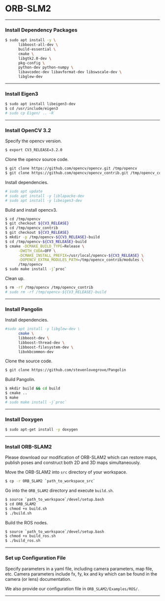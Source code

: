 ORB-SLM2
===

---
<!-- 請參考 https://elsa-lab.github.io/training-noodles/guide/installation.html -->

### Install Dependency Packages

```bash
$ sudo apt install -y \
      libboost-all-dev \
      build-essential \
      cmake \
      libgtk2.0-dev \
      pkg-config \
      python-dev python-numpy \
      libavcodec-dev libavformat-dev libswscale-dev \
      libglew-dev

```
---

### Install Eigen3

```bash
$ sudo apt install libeigen3-dev
$ cd /usr/include/eigen3
# sudo cp Eigen/ .. -R
```
---

### Install OpenCV 3.2

Specify the opencv version.
```bash
$ export CV3_RELEASE=3.2.0
```

Clone the opencv source code.
```bash
$ git clone https://github.com/opencv/opencv.git /tmp/opencv
$ git clone https://github.com/opencv/opencv_contrib.git /tmp/opencv_contrib
```

Install dependencies.
```bash
# sudo apt update
# sudo apt install -y liblapacke-dev 
# sudo apt install -y libeigen3-dev
```

Build and install opencv3.

```bash
$ cd /tmp/opencv
$ git checkout ${CV3_RELEASE}
$ cd /tmp/opencv_contrib
$ git checkout ${CV3_RELEASE}
$ mkdir -p /tmp/opencv-${CV3_RELEASE}-build
$ cd /tmp/opencv-${CV3_RELEASE}-build
$ cmake -DCMAKE_BUILD_TYPE=Release \
      -DWITH_CUDA=OFF \
      -DCMAKE_INSTALL_PREFIX=/usr/local/opencv-${CV3_RELEASE} \
      -DOPENCV_EXTRA_MODULES_PATH=/tmp/opencv_contrib/modules \
      /tmp/opencv
$ sudo make install -j`proc`
```

Clean up.
```bash
$ rm -rf /tmp/opencv /tmp/opencv_contrib
# sudo rm -rf /tmp/opencv-${CV3_RELEASE}-build
```

---
### Install Pangolin

Install dependencies.
```bash
#sudo apt install -y libglew-dev \
      cmake \
      libboost-dev \
      libboost-thread-dev \
      libboost-filesystem-dev \
      libxkbcommon-dev
```

Clone the source code.
```bash
$ git clone https://github.com/stevenlovegrove/Pangolin
```

Build Pangolin.
```bash
$ mkdir build && cd build
$ cmake ..
$ make
# sudo make install -j`proc`
```

---

### Install Doxygen
```bash
$ sudo apt-get install -y doxygen
```

---
### Install ORB-SLAM2


Please download our modification of ORB-SLAM2 which can restore maps, publish poses and construct both 2D and 3D maps simultaneously.

Move the ORB-SLAM2 into `src`  directory of your workspace.

```bash
$ cp -r ORB_SLAM2 `path_to_workspace_src`
```

Go into the `ORB_SLAM2` directory and execute `build.sh`.

```bash
$ source `path_to_workspace`/devel/setup.bash
$ cd ORB_SLAM2
$ chmod +x build.sh
$ ./build.sh
```


Build the ROS nodes.

```bash
$ source `path_to_workspace`/devel/setup.bash
$ chmod +x build_ros.sh
$ ./build_ros.sh
```

---

### Set up Configuration File

Specify parameters in a yaml file, including camera parameters, map file, etc. 
Camera parameters include fx, fy, kx and ky which can be found in the camera (or lens) documentation.

We also provide our configuration file in `ORB_SLAM2/Examples/ROS/`.


---
